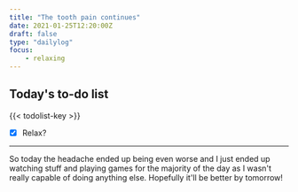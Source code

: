 ```yaml
---
title: "The tooth pain continues"
date: 2021-01-25T12:20:00Z
draft: false
type: "dailylog"
focus: 
    - relaxing
---
```


## Today's to-do list

{{< todolist-key >}}

- [x] Relax?

----

So today the headache ended up being even worse and I just ended up watching stuff and playing games for the majority of the day as I wasn't really capable of doing anything else. Hopefully it'll be better by tomorrow!
